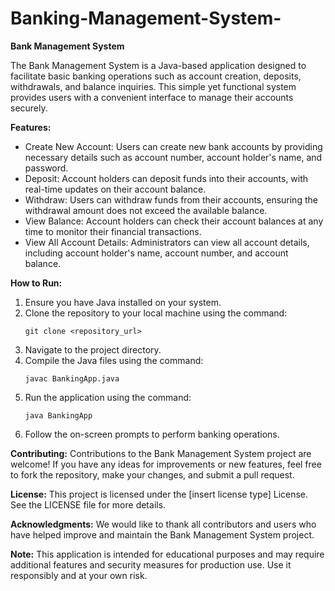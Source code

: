 # Banking-Management-System-

**Bank Management System**

The Bank Management System is a Java-based application designed to facilitate basic banking operations such as account creation, deposits, withdrawals, and balance inquiries. This simple yet functional system provides users with a convenient interface to manage their accounts securely.

**Features:**
- Create New Account: Users can create new bank accounts by providing necessary details such as account number, account holder's name, and password.
- Deposit: Account holders can deposit funds into their accounts, with real-time updates on their account balance.
- Withdraw: Users can withdraw funds from their accounts, ensuring the withdrawal amount does not exceed the available balance.
- View Balance: Account holders can check their account balances at any time to monitor their financial transactions.
- View All Account Details: Administrators can view all account details, including account holder's name, account number, and account balance.

**How to Run:**
1. Ensure you have Java installed on your system.
2. Clone the repository to your local machine using the command:
   ```
   git clone <repository_url>
   ```
3. Navigate to the project directory.
4. Compile the Java files using the command:
   ```
   javac BankingApp.java
   ```
5. Run the application using the command:
   ```
   java BankingApp
   ```
6. Follow the on-screen prompts to perform banking operations.

**Contributing:**
Contributions to the Bank Management System project are welcome! If you have any ideas for improvements or new features, feel free to fork the repository, make your changes, and submit a pull request.

**License:**
This project is licensed under the [insert license type] License. See the LICENSE file for more details.

**Acknowledgments:**
We would like to thank all contributors and users who have helped improve and maintain the Bank Management System project.

**Note:**
This application is intended for educational purposes and may require additional features and security measures for production use. Use it responsibly and at your own risk.
